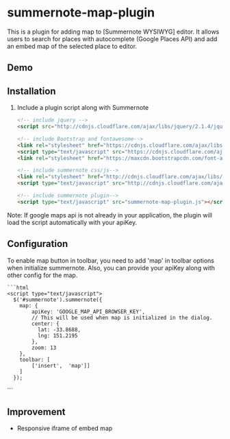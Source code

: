 # summernote-map-plugin

This is a plugin for adding map to [Summernote WYSIWYG] editor. It allows users to search for places with autocomplete (Google Places API) and add an embed map of the selected place to editor.

## Demo


## Installation

1. Include a plugin script along with Summernote

    ```html
    <!-- include jquery -->
    <script src="http://cdnjs.cloudflare.com/ajax/libs/jquery/2.1.4/jquery.js"></script>

    <!-- include Bootstrap and fontawesome-->
    <link rel="stylesheet" href="https://cdnjs.cloudflare.com/ajax/libs/twitter-bootstrap/3.3.6/css/bootstrap.min.css" />
    <script type="text/javascript" src="https://cdnjs.cloudflare.com/ajax/libs/twitter-bootstrap/3.3.6/js/bootstrap.min.js"></script>
    <link rel="stylesheet" href="https://maxcdn.bootstrapcdn.com/font-awesome/4.6.3/css/font-awesome.min.css" />

    <!-- include summernote css/js-->
    <link rel="stylesheet" href="http://cdnjs.cloudflare.com/ajax/libs/summernote/0.8.1/summernote.css">
    <script type="text/javascript" src="http://cdnjs.cloudflare.com/ajax/libs/summernote/0.8.1/summernote.js"></script>

    <!-- include summernote plugin-->
    <script type="text/javascript" src="summernote-map-plugin.js"></script>
    ```

Note:
  If google maps api is not already in your application, the plugin will load the script automatically with your apiKey.

## Configuration

To enable map button in toolbar, you need to add 'map' in toolbar options when initialize summernote. Also, you can provide your apiKey along with other config for the map.

    ```html
    <script type="text/javascript">
      $('#summernote').summernote({
        map: {
            apiKey: 'GOOGLE_MAP_API_BROWSER_KEY',
            // This will be used when map is initialized in the dialog.
            center: {
              lat: -33.8688,
              lng: 151.2195
            },
            zoom: 13
        },
        toolbar: [
            ['insert',  'map']]
        ]
      });
  </script>
  ```

## Improvement
 - Responsive iframe of embed map
